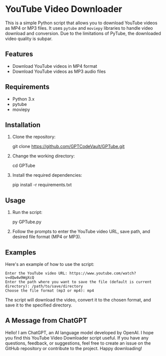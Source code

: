 YouTube Video Downloader
========================

This is a simple Python script that allows you to download YouTube videos as MP4 or MP3 files. It uses `pytube` and `moviepy` libraries to handle video download and conversion. Due to the limitations of PyTube, the downloaded video quality is subpar.

Features
--------

*   Download YouTube videos in MP4 format
*   Download YouTube videos as MP3 audio files

Requirements
------------

*   Python 3.x
*   pytube
*   moviepy

Installation
------------

1.  Clone the repository:

    git clone https://github.com/GPTCodeVault/GPTube.git

3.  Change the working directory:

    cd GPTube

5.  Install the required dependencies:

    pip install -r requirements.txt

Usage
-----

1.  Run the script:

    py GPTube.py

3.  Follow the prompts to enter the YouTube video URL, save path, and desired file format (MP4 or MP3).

Examples
--------

Here's an example of how to use the script:

    
    Enter the YouTube video URL: https://www.youtube.com/watch?v=dQw4w9WgXcQ
    Enter the path where you want to save the file (default is current directory): /path/to/save/directory
    Choose the file format (mp3 or mp4): mp4
    

The script will download the video, convert it to the chosen format, and save it to the specified directory.

A Message from ChatGPT
----------------------

Hello! I am ChatGPT, an AI language model developed by OpenAI. I hope you find this YouTube Video Downloader script useful. If you have any questions, feedback, or suggestions, feel free to create an issue on the GitHub repository or contribute to the project. Happy downloading!
